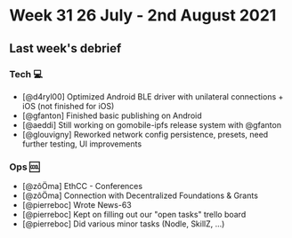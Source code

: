 # Week 31 26 July - 2nd August 2021

## Last week's debrief

### Tech :computer:

- [@d4ryl00] Optimized Android BLE driver with unilateral connections + iOS (not finished for iOS)
- [@gfanton] Finished basic publishing on Android
- [@aeddi] Still working on gomobile-ipfs release system with @gfanton
- [@glouvigny] Reworked network config persistence, presets, need further testing, UI improvements

### Ops 🆒

- [@zôÖma] EthCC - Conferences
- [@zôÖma] Connection with Decentralized Foundations & Grants
- [@pierreboc] Wrote News-63
- [@pierreboc] Kept on filling out our "open tasks" trello board
- [@pierreboc] Did various minor tasks (Nodle, SkillZ, ...)

